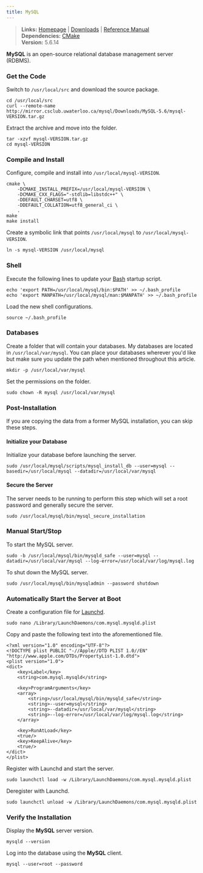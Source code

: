 ```yaml
---
title: MySQL
---
```


> **Links:** [Homepage](http://www.mysql.com/) | [Downloads](http://www.mysql.com/downloads/mysql/) | [Reference Manual](http://dev.mysql.com/doc/refman/5.5/en/index.html)  
> **Dependencies:** [CMake](/cmake/)  
> **Version:** <span id="version">5.6.14</span>


**MySQL** is an open-source relational database management server (RDBMS).


### Get the Code

Switch to `/usr/local/src` and download the source package.

	cd /usr/local/src
	curl --remote-name http://mirror.csclub.uwaterloo.ca/mysql/Downloads/MySQL-5.6/mysql-VERSION.tar.gz

Extract the archive and move into the folder.

	tar -xzvf mysql-VERSION.tar.gz
	cd mysql-VERSION


### Compile and Install

Configure, compile and install into `/usr/local/mysql-VERSION`.

	cmake \
		-DCMAKE_INSTALL_PREFIX=/usr/local/mysql-VERSION \
		-DCMAKE_CXX_FLAGS="-stdlib=libstdc++" \
		-DDEFAULT_CHARSET=utf8 \
		-DDEFAULT_COLLATION=utf8_general_ci \
		.
	make
	make install

Create a symbolic link that points `/usr/local/mysql` to `/usr/local/mysql-VERSION`.

	ln -s mysql-VERSION /usr/local/mysql


### Shell

Execute the following lines to update your [Bash](http://en.wikipedia.org/wiki/Bash_%28Unix_shell%29) startup script.

	echo 'export PATH=/usr/local/mysql/bin:$PATH' >> ~/.bash_profile
	echo 'export MANPATH=/usr/local/mysql/man:$MANPATH' >> ~/.bash_profile

Load the new shell configurations.

	source ~/.bash_profile


### Databases

Create a folder that will contain your databases. My databases are located in `/usr/local/var/mysql`. You can place your databases wherever you'd like but make sure you update the path when mentioned throughout this article.

	mkdir -p /usr/local/var/mysql

Set the permissions on the folder.

	sudo chown -R mysql /usr/local/var/mysql


### Post-Installation

If you are copying the data from a former MySQL installation, you can skip these steps.

#### Initialize your Database

Initialize your database before launching the server.

	sudo /usr/local/mysql/scripts/mysql_install_db --user=mysql --basedir=/usr/local/mysql --datadir=/usr/local/var/mysql

#### Secure the Server

The server needs to be running to perform this step which will set a root password and generally secure the server.

	sudo /usr/local/mysql/bin/mysql_secure_installation


### Manual Start/Stop

To start the MySQL server.

	sudo -b /usr/local/mysql/bin/mysqld_safe --user=mysql --datadir=/usr/local/var/mysql --log-error=/usr/local/var/log/mysql.log

To shut down the MySQL server.

	sudo /usr/local/mysql/bin/mysqladmin --password shutdown


### Automatically Start the Server at Boot

Create a configuration file for [Launchd](http://en.wikipedia.org/wiki/Launchd).

	sudo nano /Library/LaunchDaemons/com.mysql.mysqld.plist

Copy and paste the following text into the aforementioned file.

	<?xml version="1.0" encoding="UTF-8"?>
	<!DOCTYPE plist PUBLIC "-//Apple//DTD PLIST 1.0//EN" "http://www.apple.com/DTDs/PropertyList-1.0.dtd">
	<plist version="1.0">
	<dict>
		<key>Label</key>
		<string>com.mysql.mysqld</string>

		<key>ProgramArguments</key>
		<array>
			<string>/usr/local/mysql/bin/mysqld_safe</string>
			<string>--user=mysql</string>
			<string>--datadir=/usr/local/var/mysql</string>
			<string>--log-error=/usr/local/var/log/mysql.log</string>
		</array>
		
		<key>RunAtLoad</key>
		<true/>
		<key>KeepAlive</key>
		<true/>
	</dict>
	</plist>

Register with Launchd and start the server.

	sudo launchctl load -w /Library/LaunchDaemons/com.mysql.mysqld.plist

Deregister with Launchd.

	sudo launchctl unload -w /Library/LaunchDaemons/com.mysql.mysqld.plist


### Verify the Installation

Display the **MySQL** server version.

	mysqld --version

Log into the database using the **MySQL** client.

	mysql --user=root --password
